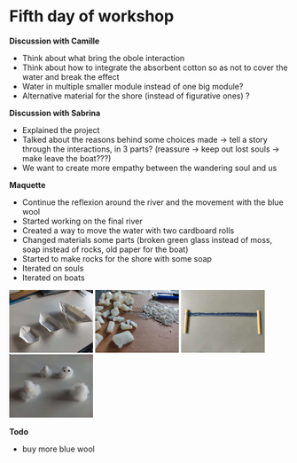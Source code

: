 # Fifth day of workshop


**Discussion with Camille**
- Think about what bring the obole interaction
- Think about how to integrate the absorbent cotton so as not to cover the water and break the effect
- Water in multiple smaller module instead of one big module?
- Alternative material for the shore (instead of figurative ones) ?


**Discussion with Sabrina**
- Explained the project 
- Talked about the reasons behind some choices made → tell a story through the interactions, in 3 parts? (reassure → keep out lost souls → make leave the boat???)
- We want to create more empathy between the wandering soul and us


**Maquette**
- Continue the reflexion around the river and the movement with the blue wool
- Started working on the final river
- Created a way to move the water with two cardboard rolls
- Changed materials some parts (broken green glass instead of moss, soap instead of rocks, old paper for the boat)
- Started to make rocks for the shore with some soap
- Iterated on souls
- Iterated on boats

<img src="../images/mockup/0223-05-15-boats.png" style="width:30%">
<img src="../images/mockup/0223-05-15-rocks.png" style="width:30%">
<img src="../images/mockup/0223-05-15-rolls.png" style="width:30%">
<img src="../images/mockup/0223-05-15-souls.png" style="width:30%">


**Todo**
- buy more blue wool
